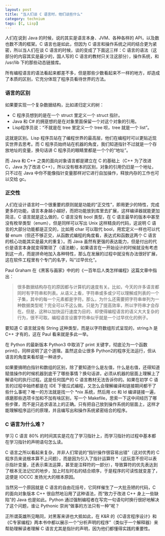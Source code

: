 ```yaml
---
layout: post
title: "当人们谈 C 语言时，他们谈些什么"
category: technium
tags: [C, Lisp]
---
```


人们在说到 Java 的时候，说的其实是语言本身、JVM、各种各样的 API，以及数也数不清的框架。C 语言也是如此，但因为 C 语言和操作系统之间的结合更为紧密，所以当人们在谈 C 语言的时候，谈的变成了下面这三样：C 语言的语法（这部分的内容其实是最少的，国人写的 C 语言的教材只关注这部分），操作系统，和 /usr/lib 下的那些动态链接库。


所有编程语言的语法看起来都差不多，但是那些少数看起来不一样的地方，却造成了本质的区别，它充分体现了程序员看待世界的方法。


### 语言的区别

如果要实现一个复杂数据结构，比如递归定义的树：


* C 程序员想到的是在一个 struct 里定义一个 struct 指针。
* Java 和 C# 的拥趸想的是在对象里面保留一个对这个对象的引用。
* Lisp程序员说：“不就是在 tree 里定义一个 tree 呗，tree 就是一个 list”。


这就是区别。Lisp 程序员站在了编程世界的最高层，他们在编程时可以更贴近现实世界去思考。而 C 程序员始终站在机器的角度，我们知道指针不过就是一个存放地址的变量，换句话讲 C 程序员的眼睛里都是一个个的“地址”。


而 Java 和 C++ 之类的面向对象语言都是建立在 C 的基础上（C++ 为了改进 C，Java 为了改进 C++），所以没有根本的区别，对象的引用仍旧是一个地址，只不过在 Java 中你不能像指针变量那样对它进行自加操作，释放内存的工作也可以交给 gc。

### 正交性

人们在设计语言时一个很重要的原则就是功能的“正交性”，即用更少的特性，完成更多的功能，语言本身越小越好，而把功能放到库里去扩展，这样编译器就能更加简洁，C 语言就是这么做的，C 语言没有 bool 类型，在 C 语言最早的版本中甚至没有枚举类型（enum），但是同样可以写出 Unix 这样精良的代码，这说明 C 语言的大部分功能都是正交的，比如用 char 可以取代 bool，用宏定义一样也可以代替 enum（但还不够正交，从函数式编程的角度看，表达式和函数这两个 C 语言的核心功能其实是最大的重复）。而 Java 虽然有更强的表达能力，但是付出的代价是语言本身就变得繁琐了（语法糖），如果语言在一开始设计的时候就没有考虑到这一点，而是拼命地加入各种特性，那么在发展的过程中就没有办法很好扩展，这在软件工程里有个专门的名字，叫“过早优化”。


Paul Graham 在《黑客与画家》中的的《一百年后人类怎样编程》这篇文章中指出：


> 很多数据结构存在的原因都与计算机的速度有关。比如，今天的许多语言都同时有字符串和列表。从语义上看，字符串或多或少可以理解成列表的一个子集，其中的每一个元素都是字符。那么，为什么还需要把字符串单列为一种数据类型呢？完全可以不这么做。只是为了提高效率，所以字符串才会存在。但是，这种以加快运行速度为目的、却使得编程语言的语义大大复杂的行为，很不可取。编程语言设置字符串似乎就是一个过早优化的例子。


要知道 C 语言就没有 String 这种类型，而是以字符数组形式呈现的，string.h 是 C++ 才有的，这在 Paul 看来就是多此一举。


在 Python 的最新版本 Python3 中取消了 print 关键字，彻底沦为一个函数 print()，同样说明了这个道理。虽然这会让很多 Python2的程序无法运行，但从语言的角度来看却是一种进步。


如果要搞明白指针和数组的区别，除了要知道什么是左值，什么是右值，还得知道赋值操作的时候机器到底干了哪些事情？换句话讲，必须从机器的层面上理解上了解语句的执行过程。这是任何国产的 C 语言教材无法告诉你的。如果在初学 C 语言的过程中始终都是在 IDE 下傻瓜式编程，又怎么会理解编译和链接期间都干了些什么事呢？唯一的方法就是找一个 \*nix 系统，然后用 cc 和 ld 编译链接一遍，琢磨那些选项卡加和不加有啥区别，写一个 Makefile，思索一下这中间经历了哪些步骤，而不是只追求语法上的正确。只有把自己放到操作系统的层面上，这样才能理解程序运行的原理，并且编写出和操作系统紧密结合的程序。


### C 语言为什么难？

学习 C 语言 80% 的时间其实是花在了学习指针上，而学习指针的过程中基本都在学习指针的声明语句怎么读。


C 语言之所以看起来复杂，并非人们常说的“指针操作很容易出错”（这对优秀的 C 程序员来说根本算不上问题），而是因为引入了指针运算符 \*（这玩意不但可以表示指针变量，还表示乘法运算，甚至是注释符的一部分），导致算符的优先表达到了根本无法记忆的地步，加上时左时右的结合顺序，于是程序的可读性就变差了，这便是 IOCCC 发扬光大的根本原因。


当然另一个原因就是 C 语言的自由花括号，它同样催生了一大批丑陋的代码，C 的面向对象版本 C++ 很自然地沿用了这种语法，而“致力于改进 C++ 身上一些缺陷”的 Java 也是如此。Python 通过强制编程者在写完一句语句时换行很好地解决了这个问题，谁让 Pythonic 崇尚“做事的方法只有一种”呢？


正所谓英雄所见略同，对黑客来讲也大抵如此，在 K&R 的《C语言程序设计》和《C专家编程》两本书中都以展示一个“分析声明的程序”（类似于一个解释器）来帮助理解读者理解 C 语言尤其是指针的声明，因为他们都懂得实践的重要性。
